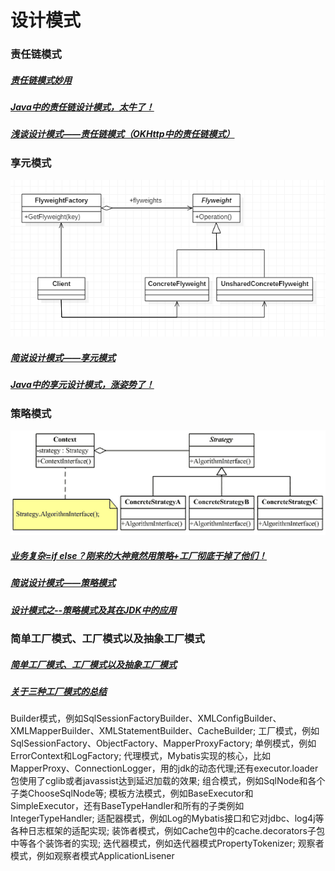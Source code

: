 # 设计模式
### 责任链模式
##### [责任链模式妙用][1]
##### [Java中的责任链设计模式，太牛了！][2]
##### [浅谈设计模式——责任链模式（OKHttp中的责任链模式）][3]
[1]: https://www.jianshu.com/p/75946acd80e3
[2]: https://mp.weixin.qq.com/s/jD6h2UYm1KStma-RuvyAHA
[3]:https://www.jianshu.com/p/9cdda54bdb76
### 享元模式
![avatar](/images/1018770-20180521224951802-1630441597.png)
##### [简说设计模式——享元模式][4]
##### [Java中的享元设计模式，涨姿势了！][5]
[4]: https://www.cnblogs.com/adamjwh/p/9070107.html
[5]: https://mp.weixin.qq.com/s/OajNNBTnMNO7cglTDUT1gQ

### 策略模式
![avatar](/images/5679451-aac3c66b8f763ef0.png)
##### [业务复杂=if else？刚来的大神竟然用策略+工厂彻底干掉了他们！][6]
##### [简说设计模式——策略模式][7]
##### [设计模式之--策略模式及其在JDK中的应用][8]
[6]: https://mp.weixin.qq.com/s/qryVuAGOF3tmCyr8MAzZJQ
[7]:https://www.cnblogs.com/adamjwh/p/11011095.html
[8]:https://www.jianshu.com/p/8e59767067a8


### 简单工厂模式、工厂模式以及抽象工厂模式
##### [简单工厂模式、工厂模式以及抽象工厂模式][9]
##### [关于三种工厂模式的总结][10]
[9]:https://blog.csdn.net/u012156116/article/details/80857255
[10]:https://www.jianshu.com/p/70f7fd47f2e2

Builder模式，例如SqlSessionFactoryBuilder、XMLConfigBuilder、XMLMapperBuilder、XMLStatementBuilder、CacheBuilder;
工厂模式，例如SqlSessionFactory、ObjectFactory、MapperProxyFactory;
单例模式，例如ErrorContext和LogFactory;
代理模式，Mybatis实现的核心，比如MapperProxy、ConnectionLogger，用的jdk的动态代理;还有executor.loader包使用了cglib或者javassist达到延迟加载的效果;
组合模式，例如SqlNode和各个子类ChooseSqlNode等;
模板方法模式，例如BaseExecutor和SimpleExecutor，还有BaseTypeHandler和所有的子类例如IntegerTypeHandler;
适配器模式，例如Log的Mybatis接口和它对jdbc、log4j等各种日志框架的适配实现;
装饰者模式，例如Cache包中的cache.decorators子包中等各个装饰者的实现;
迭代器模式，例如迭代器模式PropertyTokenizer;
观察者模式，例如观察者模式ApplicationLisener


